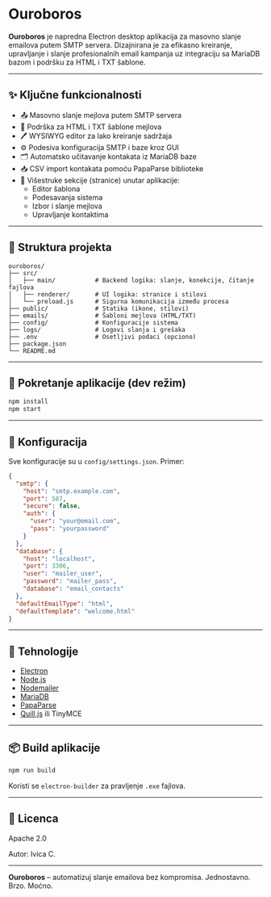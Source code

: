 # Ouroboros

**Ouroboros** je napredna Electron desktop aplikacija za masovno slanje emailova putem SMTP servera. Dizajnirana je za efikasno kreiranje, upravljanje i slanje profesionalnih email kampanja uz integraciju sa MariaDB bazom i podršku za HTML i TXT šablone.

---

## ✨ Ključne funkcionalnosti

- 📤 Masovno slanje mejlova putem SMTP servera
- 📄 Podrška za HTML i TXT šablone mejlova
- 🖊️ WYSIWYG editor za lako kreiranje sadržaja
- ⚙️ Podesiva konfiguracija SMTP i baze kroz GUI
- 🗂️ Automatsko učitavanje kontakata iz MariaDB baze
- 📥 CSV import kontakata pomoću PapaParse biblioteke
- 🔄 Višestruke sekcije (stranice) unutar aplikacije:
  - Editor šablona
  - Podesavanja sistema
  - Izbor i slanje mejlova
  - Upravljanje kontaktima

---

## 📁 Struktura projekta

```
ouroboros/
├── src/
│   ├── main/           # Backend logika: slanje, konekcije, čitanje fajlova
│   ├── renderer/       # UI logika: stranice i stilovi
│   └── preload.js      # Sigurna komunikacija između procesa
├── public/             # Statika (ikone, stilovi)
├── emails/             # Šabloni mejlova (HTML/TXT)
├── config/             # Konfiguracije sistema
├── logs/               # Logovi slanja i grešaka
├── .env                # Osetljivi podaci (opciono)
├── package.json
└── README.md
```

---

## 🧪 Pokretanje aplikacije (dev režim)

```bash
npm install
npm start
```

---

## 🔧 Konfiguracija

Sve konfiguracije su u `config/settings.json`. Primer:

```json
{
  "smtp": {
    "host": "smtp.example.com",
    "port": 587,
    "secure": false,
    "auth": {
      "user": "your@email.com",
      "pass": "yourpassword"
    }
  },
  "database": {
    "host": "localhost",
    "port": 3306,
    "user": "mailer_user",
    "password": "mailer_pass",
    "database": "email_contacts"
  },
  "defaultEmailType": "html",
  "defaultTemplate": "welcome.html"
}
```

---

## 🧰 Tehnologije

- [Electron](https://www.electronjs.org/)
- [Node.js](https://nodejs.org/)
- [Nodemailer](https://nodemailer.com/about/)
- [MariaDB](https://mariadb.org/)
- [PapaParse](https://www.papaparse.com/)
- [Quill.js](https://quilljs.com/) ili TinyMCE

---

## 📦 Build aplikacije

```bash
npm run build
```

Koristi se `electron-builder` za pravljenje `.exe` fajlova.

---

## 📄 Licenca

Apache 2.0

Autor: Ivica C.

---

**Ouroboros** – automatizuj slanje emailova bez kompromisa. Jednostavno. Brzo. Moćno.
